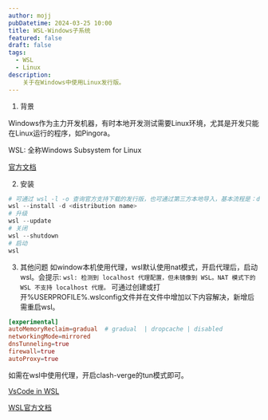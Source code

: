 ```yaml
---
author: mojj 
pubDatetime: 2024-03-25 10:00
title: WSL-Windows子系统
featured: false
draft: false
tags:
  - WSL
  - Linux
description: 
    关于在Windows中使用Linux发行版。
---
```


1. 背景

Windows作为主力开发机器，有时本地开发测试需要Linux环境，尤其是开发只能在Linux运行的程序，如Pingora。

WSL: 全称Windows Subsystem for Linux

[官方文档](https://learn.microsoft.com/en-us/windows/wsl/)

2. 安装
```powershell
# 可通过 wsl -l -o 查询官方支持下载的发行版，也可通过第三方本地导入，基本流程是：docker导出需要的发行版镜像，然后导入到wsl中
wsl --install -d <distribution name>
# 升级
wsl --update
# 关闭
wsl --shutdown
# 启动
wsl
```

3. 其他问题
如window本机使用代理，wsl默认使用nat模式，开启代理后，启动wsl。会提示: `wsl: 检测到 localhost 代理配置，但未镜像到 WSL。NAT 模式下的 WSL 不支持 localhost 代理。`
可通过创建或打开%USERPROFILE%\.wslconfig文件并在文件中增加以下内容解决，新增后需重启wsl。

```conf
[experimental]
autoMemoryReclaim=gradual  # gradual  | dropcache | disabled
networkingMode=mirrored
dnsTunneling=true
firewall=true
autoProxy=true
```

如需在wsl中使用代理，开启clash-verge的tun模式即可。

[VsCode in WSL](vhttps://code.visualstudio.com/docs/remote/wsl)

[WSL官方文档](https://learn.microsoft.com/en-us/windows/wsl/install)

